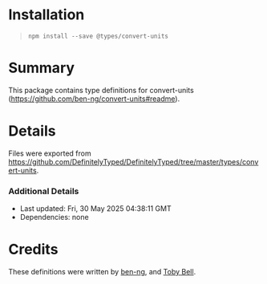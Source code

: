 # Installation
> `npm install --save @types/convert-units`

# Summary
This package contains type definitions for convert-units (https://github.com/ben-ng/convert-units#readme).

# Details
Files were exported from https://github.com/DefinitelyTyped/DefinitelyTyped/tree/master/types/convert-units.

### Additional Details
 * Last updated: Fri, 30 May 2025 04:38:11 GMT
 * Dependencies: none

# Credits
These definitions were written by [ben-ng](https://github.com/ben-ng), and [Toby Bell](https://github.com/tobybell).
